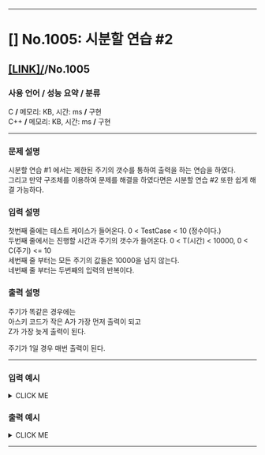 <hr>

# [] No.1005: 시분할 연습 #2

## [[LINK]/](http://ascode.org/problem.php?id=1005)/No.1005 

### 사용 언어 / 성능 요약 / 분류 

C **/** 메모리:  KB, 시간:  ms **/** 구현 <br>
C++ **/** 메모리:  KB, 시간:  ms **/** 구현 <br>

<hr>

### 문제 설명 

시분할 연습 #1 에서는 제한된 주기의 갯수를 통하여 출력을 하는 연습을 하였다. <br>
그리고 만약 구조체를 이용하여 문제를 해결을 하였다면은 시분할 연습 #2 또한 쉽게 해결 가능하다. <br>

### 입력 설명 

첫번째 줄에는 테스트 케이스가 들어온다. 0 < TestCase < 10 (정수이다.) <br>
두번째 줄에서는 진행할 시간과 주기의 갯수가 들어온다.   0 < T(시간) < 10000, 0 < C(주기) <= 10 <br>
세번째 줄 부터는 모든 주기의 값들은 10000을 넘지 않는다. <br>
네번째 줄 부터는 두번째의 입력의 반복이다. <br>

### 출력 설명 

주기가 똑같은 경우에는 <br>
아스키 코드가 작은 A가 가장 먼저 출력이 되고 <br>
Z가 가장 늦게 출력이 된다. <br>

주기가 1일 경우 매번 출력이 된다. <br>

<hr>

### 입력 예시

<details><summary>CLICK ME</summary>
<pre>
<strong>2
10 3
1 3 2
15 4
4 1 2 3</strong>
</pre>
</details>

### 출력 예시

<details><summary>CLICK ME</summary>
<pre>
<strong>AACABACAABCAACABAC
BBCBDABCBBCDBABCBDBCBABCDBBCBD</strong>
</pre>
</details>

<hr>
